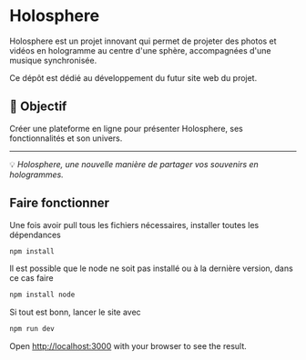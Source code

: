 # Holosphere

Holosphere est un projet innovant qui permet de projeter des photos et vidéos en hologramme au centre d'une sphère, accompagnées d'une musique synchronisée.

Ce dépôt est dédié au développement du futur site web du projet.

## 📌 Objectif

Créer une plateforme en ligne pour présenter Holosphere, ses fonctionnalités et son univers.

---

💡 _Holosphere, une nouvelle manière de partager vos souvenirs en hologrammes._

## Faire fonctionner

Une fois avoir pull tous les fichiers nécessaires, installer toutes les dépendances

```bash
npm install
```

Il est possible que le node ne soit pas installé ou à la dernière version, dans ce cas faire

```bash
npm install node
```

Si tout est bonn, lancer le site avec

```bash
npm run dev
```

Open [http://localhost:3000](http://localhost:3000) with your browser to see the result.
